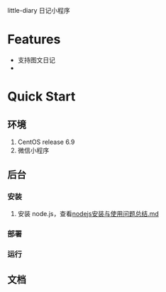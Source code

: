 little-diary 日记小程序

# Features

* 支持图文日记
* 

# Quick Start

## 环境

1. CentOS release 6.9
2. 微信小程序

## 后台

### 安装 

1. 安装 node.js，查看[nodejs安装与使用问题总结.md](document/后台文档/nodejs安装与使用问题总结.md)


### 部署

### 运行

## 文档


